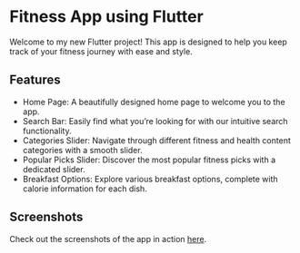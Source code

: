 # Fitness App using Flutter
Welcome to my new Flutter project! This app is designed to help you keep track of your fitness journey with ease and style. 

## Features
- Home Page: A beautifully designed home page to welcome you to the app.
- Search Bar: Easily find what you’re looking for with our intuitive search functionality.
- Categories Slider: Navigate through different fitness and health content categories with a smooth slider.
- Popular Picks Slider: Discover the most popular fitness picks with a dedicated slider.
- Breakfast Options: Explore various breakfast options, complete with calorie information for each dish.

## Screenshots
Check out the screenshots of the app in action [here](https://drive.google.com/drive/folders/1qPQnZjc7mWI7hiM55s5cw4eVM2OjnVjW?usp=sharing).
